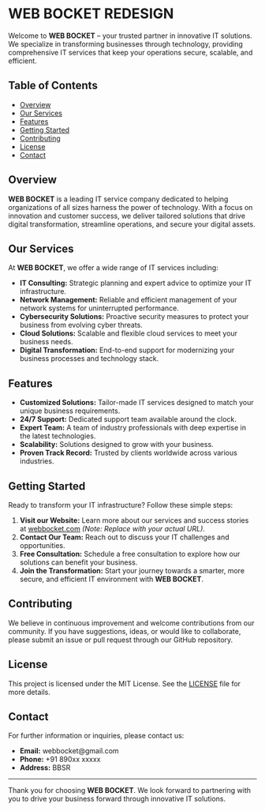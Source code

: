# WEB BOCKET REDESIGN

Welcome to **WEB BOCKET** – your trusted partner in innovative IT solutions. We specialize in transforming businesses through technology, providing comprehensive IT services that keep your operations secure, scalable, and efficient.

## Table of Contents

- [Overview](#overview)
- [Our Services](#our-services)
- [Features](#features)
- [Getting Started](#getting-started)
- [Contributing](#contributing)
- [License](#license)
- [Contact](#contact)

## Overview

**WEB BOCKET** is a leading IT service company dedicated to helping organizations of all sizes harness the power of technology. With a focus on innovation and customer success, we deliver tailored solutions that drive digital transformation, streamline operations, and secure your digital assets.

## Our Services

At **WEB BOCKET**, we offer a wide range of IT services including:

- **IT Consulting:** Strategic planning and expert advice to optimize your IT infrastructure.
- **Network Management:** Reliable and efficient management of your network systems for uninterrupted performance.
- **Cybersecurity Solutions:** Proactive security measures to protect your business from evolving cyber threats.
- **Cloud Solutions:** Scalable and flexible cloud services to meet your business needs.
- **Digital Transformation:** End-to-end support for modernizing your business processes and technology stack.

## Features

- **Customized Solutions:** Tailor-made IT services designed to match your unique business requirements.
- **24/7 Support:** Dedicated support team available around the clock.
- **Expert Team:** A team of industry professionals with deep expertise in the latest technologies.
- **Scalability:** Solutions designed to grow with your business.
- **Proven Track Record:** Trusted by clients worldwide across various industries.

## Getting Started

Ready to transform your IT infrastructure? Follow these simple steps:

1. **Visit our Website:** Learn more about our services and success stories at [webbocket.com](https://webbocket.com) *(Note: Replace with your actual URL)*.
2. **Contact Our Team:** Reach out to discuss your IT challenges and opportunities.
3. **Free Consultation:** Schedule a free consultation to explore how our solutions can benefit your business.
4. **Join the Transformation:** Start your journey towards a smarter, more secure, and efficient IT environment with **WEB BOCKET**.

## Contributing

We believe in continuous improvement and welcome contributions from our community. If you have suggestions, ideas, or would like to collaborate, please submit an issue or pull request through our GitHub repository.

## License

This project is licensed under the MIT License. See the [LICENSE](LICENSE) file for more details.

## Contact

For further information or inquiries, please contact us:

- **Email:** webbocket\@gmail.com
- **Phone:** +91 890xx xxxxx
- **Address:** BBSR

---

Thank you for choosing **WEB BOCKET**. We look forward to partnering with you to drive your business forward through innovative IT solutions.
